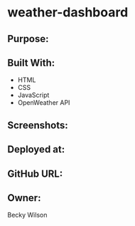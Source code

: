 # weather-dashboard

## Purpose:

## Built With:
*   HTML
*   CSS
*   JavaScript
*   OpenWeather API


## Screenshots:

## Deployed at:

## GitHub URL:

## Owner:
Becky Wilson